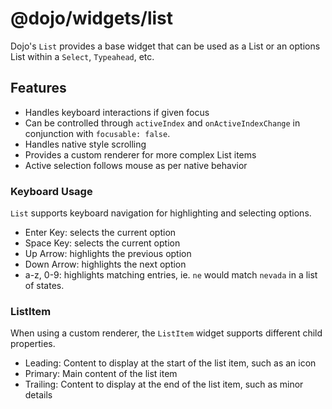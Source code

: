 # @dojo/widgets/list

Dojo's `List` provides a base widget that can be used as a List or an options List within a `Select`, `Typeahead`, etc.

## Features

- Handles keyboard interactions if given focus
- Can be controlled through `activeIndex` and `onActiveIndexChange` in conjunction with `focusable: false`.
- Handles native style scrolling
- Provides a custom renderer for more complex List items
- Active selection follows mouse as per native behavior

### Keyboard Usage

`List` supports keyboard navigation for highlighting and selecting options.

- Enter Key: selects the current option
- Space Key: selects the current option
- Up Arrow: highlights the previous option
- Down Arrow: highlights the next option
- a-z, 0-9: highlights matching entries, ie. `ne` would match `nevada` in a list of states.

### ListItem
When using a custom renderer, the `ListItem` widget supports different child properties.
- Leading: Content to display at the start of the list item, such as an icon
- Primary: Main content of the list item
- Trailing: Content to display at the end of the list item, such as minor details
